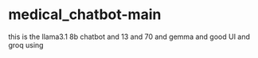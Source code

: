 # medical_chatbot-main
this is the llama3.1 8b chatbot and 13 and 70 and gemma and good UI and groq using
